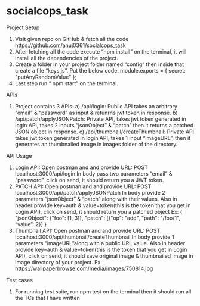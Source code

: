 # socialcops_task

Project Setup

1)	Visit given repo on GitHub & fetch all the code https://github.com/anuj0361/socialcops_task
2)	After fetching all the code execute “npm install” on the terminal, it will install all the dependencies of the project.
3)	Create a folder in your project folder named “config” then inside that create a file “keys.js”. Put the below code:
module.exports = {
  secret: "putAnyRandomValue"
};
4)	Last step run “ npm start” on the terminal.


APIs

1)	Project contains 3 APIs:
a)	/api/login: Public API takes an arbitrary “email” & “password” as input & retunrns jwt token in response.
b)	/api/patch/applyJSONPatch: Private API, takes jwt token generated in login API, takes 2 inputs “jsonObject” &  “patch” then it returns a patched JSON object in response.
c)	 /api/thumbnail/createThumbnail: Private API takes jwt token generated in login API, takes 1 input “imageURL”, then it generates an thumbnailed image in images folder of the directory.


API Usage

1)	Login API: Open postman and and provide URL: POST localhost:3000/api/login
In body pass two parameters “email” & “password”, click on send, it should return you a JWT token.
2)	PATCH API: Open postman and and provide URL: POST localhost:3000/api/patch/applyJSONPatch
In body provide 2 parameters “jsonObject” & “patch” along with their values. Also in header provide key=auth & value=token(this is the token that you get in Login API), click on send, it should return you a patched object
Ex: 
{
    "jsonObject": {"foo": [1, 3]},
    "patch": [{"op": "add", "path": "/foo/1", “value”: 2}]
}
3)	Thumbnail API: Open postman and and provide URL: POST localhost:3000/api/thumbnail/createThumbnail
In body provide 1 parameters “imageURL”along with a public URL value. Also in header provide key=auth & value=token(this is the token that you get in Login API), click on send, it should save original image & thumbnailed image in image directory of your project.
Ex: https://wallpaperbrowse.com/media/images/750814.jpg


Test cases

1)	For running test suite, run npm test on the terminal then it should run all the TCs that I have written

